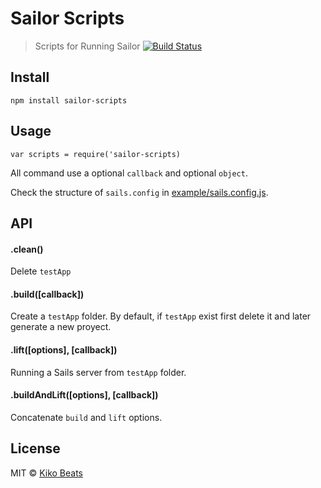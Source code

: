 # Sailor Scripts

> Scripts for Running Sailor [![Build Status](https://secure.travis-ci.org/sailorjs/sailor-scripts.png?branch=master)](https://travis-ci.org/sailorjs/sailor-scripts)

## Install

```
npm install sailor-scripts
```

## Usage

```
var scripts = require('sailor-scripts)
```

All command use a optional `callback` and optional `object`.

Check the structure of `sails.config` in [example/sails.config.js](example/sails.config.js).

## API

#### .clean()

Delete `testApp`

#### .build([callback])

Create a `testApp` folder. By default, if `testApp` exist first delete it and later generate a new proyect.

#### .lift([options], [callback])

Running a Sails server from `testApp` folder.

#### .buildAndLift([options], [callback])

Concatenate `build` and `lift` options.

## License

MIT © [Kiko Beats](http://kikobeats.com)


